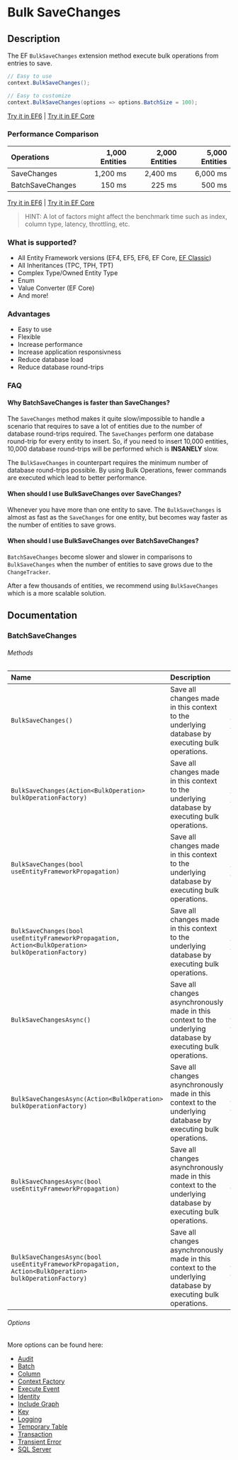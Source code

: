 # Bulk SaveChanges

## Description

The EF `BulkSaveChanges` extension method execute bulk operations from entries to save.

```csharp
// Easy to use
context.BulkSaveChanges();

// Easy to customize
context.BulkSaveChanges(options => options.BatchSize = 100);
```
[Try it in EF6](https://dotnetfiddle.net/MP65WH) | [Try it in EF Core](https://dotnetfiddle.net/4nbecz)

### Performance Comparison

| Operations       | 1,000 Entities | 2,000 Entities | 5,000 Entities |
| :--------------- | -------------: | -------------: | -------------: |
| SaveChanges      | 1,200 ms       | 2,400 ms       | 6,000 ms       |
| BatchSaveChanges | 150 ms         | 225 ms         | 500 ms         |

[Try it in EF6](https://dotnetfiddle.net/4FLmNE) | [Try it in EF Core](https://dotnetfiddle.net/Oshg3S)

> HINT: A lot of factors might affect the benchmark time such as index, column type, latency, throttling, etc.

### What is supported?
- All Entity Framework versions (EF4, EF5, EF6, EF Core, [EF Classic](https://entityframework-classic.net/))
- All Inheritances (TPC, TPH, TPT)
- Complex Type/Owned Entity Type
- Enum
- Value Converter (EF Core)
- And more!

### Advantages
- Easy to use
- Flexible
- Increase performance
- Increase application responsivness
- Reduce database load
- Reduce database round-trips

### FAQ

#### Why BatchSaveChanges is faster than SaveChanges?
The `SaveChanges` method makes it quite slow/impossible to handle a scenario that requires to save a lot of entities due to the number of database round-trips required. The `SaveChanges` perform one database round-trip for every entity to insert. So, if you need to insert 10,000 entities, 10,000 database round-trips will be performed which is **INSANELY** slow.

The `BulkSaveChanges` in counterpart requires the minimum number of database round-trips possible. By using Bulk Operations, fewer commands are executed which lead to better performance.

#### When should I use BulkSaveChanges over SaveChanges?
Whenever you have more than one entity to save. The `BulkSaveChanges` is almost as fast as the `SaveChanges` for one entity, but becomes way faster as the number of entities to save grows.

#### When should I use BulkSaveChanges over BatchSaveChanges?
`BatchSaveChanges` become slower and slower in comparisons to `BulkSaveChanges` when the number of entities to save grows due to the `ChangeTracker`.

After a few thousands of entities, we recommend using `BulkSaveChanges` which is a more scalable solution.

## Documentation

### BatchSaveChanges

###### Methods

| Name | Description | Example |
| :--- | :---------- | :------ |
| `BulkSaveChanges()` | Save all changes made in this context to the underlying database by executing bulk operations. | [EF6](https://dotnetfiddle.net/nKd0mT) / [EFCore](https://dotnetfiddle.net/s0NxkN)|
| `BulkSaveChanges(Action<BulkOperation> bulkOperationFactory)` | Save all changes made in this context to the underlying database by executing bulk operations. | [EF6](https://dotnetfiddle.net/lJVdXR) / [EFCore](https://dotnetfiddle.net/yd4iaz)|
| `BulkSaveChanges(bool useEntityFrameworkPropagation)` | Save all changes made in this context to the underlying database by executing bulk operations. | [EF6](https://dotnetfiddle.net/ZWNQPA) / [EFCore](https://dotnetfiddle.net/rQS1u5)|
| `BulkSaveChanges(bool useEntityFrameworkPropagation, Action<BulkOperation> bulkOperationFactory)` | Save all changes made in this context to the underlying database by executing bulk operations. | [EF6](https://dotnetfiddle.net/Aqp0EK) / [EFCore](https://dotnetfiddle.net/FJ4dYY)|
| `BulkSaveChangesAsync()` | Save all changes asynchronously made in this context to the underlying database by executing bulk operations. | [EF6](https://dotnetfiddle.net/7kVnBm) / [EFCore](https://dotnetfiddle.net/ZZmHPK) |
| `BulkSaveChangesAsync(Action<BulkOperation> bulkOperationFactory)` | Save all changes asynchronously made in this context to the underlying database by executing bulk operations. | [EF6](https://dotnetfiddle.net/57KsGn) / [EFCore](https://dotnetfiddle.net/1oaxd1) |
| `BulkSaveChangesAsync(bool useEntityFrameworkPropagation)` | Save all changes asynchronously made in this context to the underlying database by executing bulk operations. | [EF6](https://dotnetfiddle.net/uT7k8i) |
| `BulkSaveChangesAsync(bool useEntityFrameworkPropagation, Action<BulkOperation> bulkOperationFactory)` | Save all changes asynchronously made in this context to the underlying database by executing bulk operations. | [EF6](https://dotnetfiddle.net/Aqp0EK) / [EFCore](https://dotnetfiddle.net/Nzyi7N)|

###### Options
More options can be found here:

- [Audit](https://entityframework-extensions.net/audit)
- [Batch](https://entityframework-extensions.net/batch)
- [Column](https://entityframework-extensions.net/column)
- [Context Factory](https://entityframework-extensions.net/context-factory)
- [Execute Event](https://entityframework-extensions.net/execute-event)
- [Identity](https://entityframework-extensions.net/identity)
- [Include Graph](https://entityframework-extensions.net/include-graph)
- [Key](https://entityframework-extensions.net/key)
- [Logging](https://entityframework-extensions.net/logging)
- [Temporary Table](https://entityframework-extensions.net/temporary-table)
- [Transaction](https://entityframework-extensions.net/transaction)
- [Transient Error](https://entityframework-extensions.net/transient-error)
- [SQL Server](https://entityframework-extensions.net/sql-server)
